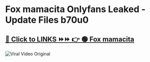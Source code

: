 
 # Fox mamacita Onlyfans Leaked - Update Files b70u0

## <h2><a href="https://clipsfans.com/Fox_mamacita&ref=git">🔗 Click to LINKS ⏩⏩ 👉 🟢 Fox mamacita </a></h2>

<a href="https://clipsfans.com/Fox_mamacita&ref=git" rel="nofollow" data-target="animated-image.originalLink"><img src="https://i.ibb.co.com/xMMVF88/686577567.gif" alt="Viral Video Original" style="max-width: 100%; display: inline-block;" data-target="animated-image.originalImage"></a>

